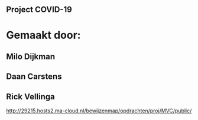 ## Project COVID-19

# Gemaakt door:

## Milo Dijkman

## Daan Carstens

## Rick Vellinga
    
http://29215.hosts2.ma-cloud.nl/bewijzenmap/opdrachten/proj/MVC/public/
